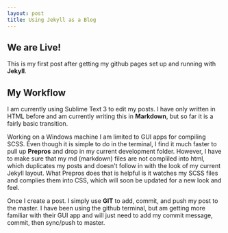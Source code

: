 ```yaml
---
layout: post
title: Using Jekyll as a Blog
---
```


## We are Live!

This is my first post after getting my github pages set up and running with __Jekyll__.

## My Workflow

I am currently using Sublime Text 3 to edit my posts. I have only written in HTML before and am currently writing this in __Markdown__, but so far it is a fairly basic transition.

Working on a Windows machine I am limited to GUI apps for compiling SCSS. Even though it is simple to do in the terminal, I find it much faster to pull up __Prepros__ and drop in my current development folder. However, I have to make sure that my md (markdown) files are not compliled into html, which duplicates my posts and doesn't follow in with the look of my current Jekyll layout. What Prepros does that is helpful is it watches my SCSS files and complies them into CSS, which will soon be updated for a new look and feel.

Once I create a post. I simply use __GIT__ to add, commit, and push my post to the master. I have been using the github terminal, but am getting more familiar with their GUI app and will just need to add my commit message, commit, then sync/push to master.
